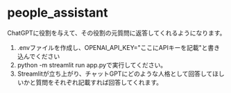 # people_assistant
ChatGPTに役割を与えて、その役割の元質問に返答してくれるようになります。

1. .envファイルを作成し、OPENAI_API_KEY="ここにAPIキーを記載"と書き込んでください
2. python -m streamlit run app.pyで実行してください。
3. Streamlitが立ち上がり、チャットGPTにどのような人格として回答してほしいかと質問をそれぞれ記載すれば回答してくれます。
